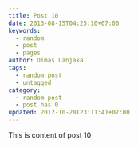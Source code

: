 ```yaml
---
title: Post 10
date: 2013-08-15T04:25:10+07:00
keywords:
  - random
  - post
  - pages
author: Dimas Lanjaka
tags:
  - random post
  - untagged
category:
  - random post
  - post has 0
updated: 2012-10-28T23:11:41+07:00
---
```

This is content of post 10